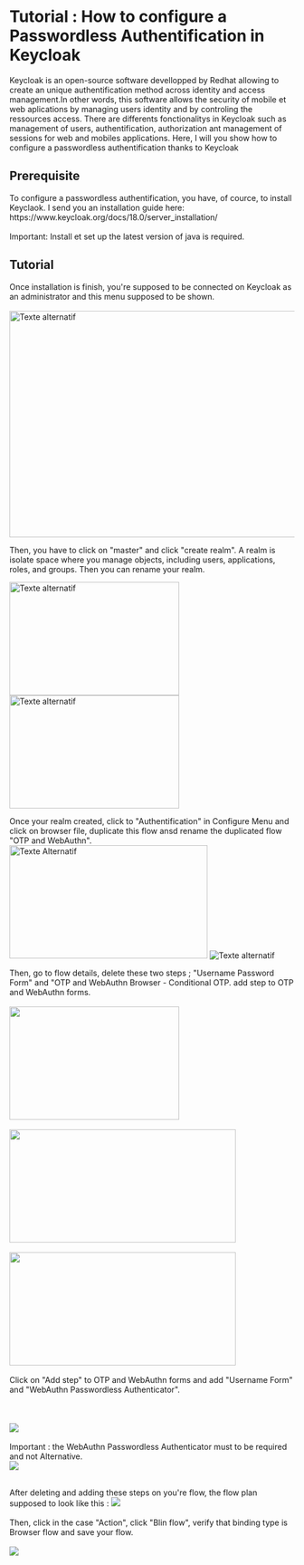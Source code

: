 <h1>Tutorial : How to configure a Passwordless Authentification in Keycloak</h1>

<p>Keycloak is an open-source software devellopped by Redhat allowing to create an unique authentification method across identity and access management.In other words, this software allows the security of mobile et web aplications by managing users identity and by controling the ressources access. There are differents fonctionalitys in Keycloak such as management of users, authentification, authorization ant management of sessions for web and mobiles applications. Here, I will you show how to configure a passwordless authentification thanks to Keycloak </p>

<h2>Prerequisite</h2>
To configure a passwordless authentification, you have, of cource, to install Keyclaok. I send you an installation guide here:  https://www.keycloak.org/docs/18.0/server_installation/ <br>
<br>Important: Install et set up the latest version of java is required.

<h2>Tutorial</h2>

Once installation is finish, you're supposed to be connected on Keycloak as an administrator and this menu supposed to be shown. <br>
<br>
<img src="https://github.com/Irfann95/Passwordless_Authentication/assets/142778082/0d807052-4630-4709-bc30-07fb712a460c" alt="Texte alternatif" width="800" height="400">

Then, you have to click on "master" and click "create realm". A realm is isolate space where you manage objects, including users, applications, roles, and groups. Then you can rename your realm.

<img src="https://github.com/Irfann95/Passwordless_Authentication/assets/142778082/431a5118-1830-452d-b322-dd5fc27beab2" alt="Texte alternatif" width="300" height="200"><img src="https://github.com/Irfann95/Passwordless_Authentication/assets/142778082/dfad20f5-0d56-4765-9cfa-b8e13ade0b19" alt="Texte alternatif" width="300" height="200">

Once your realm created, click to "Authentification" in Configure Menu and click on browser file, duplicate this flow ansd rename the duplicated flow "OTP and WebAuthn".<br>
<img src="https://github.com/Irfann95/Passwordless_Authentication/assets/142778082/cfa0ffda-3135-480b-a768-f873742d5751" alt="Texte Alternatif" width="350" height="200">
<img src="https://github.com/Irfann95/Passwordless_Authentication/assets/142778082/ad1b683d-f15f-4e51-ac5e-950bbd07caf0" alt="Texte alternatif">

Then, go to flow details, delete these two steps ; "Username Password Form" and "OTP and WebAuthn Browser - Conditional OTP. add step to OTP and WebAuthn forms.<br>
<br>
<img src="https://github.com/Irfann95/Passwordless_Authentication/assets/142778082/0cca3417-b713-46b4-8b6e-778be5d1d8e3" alt="" width="300" height="200"> <br>
<br>
<img src="https://github.com/Irfann95/Passwordless_Authentication/assets/142778082/b1a168fa-ed30-4635-b79d-f27a99c1dea2" alt="" width="400" height="200"> <br>
<br>
<img src="https://github.com/Irfann95/Passwordless_Authentication/assets/142778082/20bfcf79-b875-45b7-8860-a48fe70a653f" alt="" width="400" height="200"> <br>
<br>
Click on "Add step" to OTP and WebAuthn forms and add "Username Form" and "WebAuthn Passwordless Authenticator".<br>
<br>
<img src="https://github.com/Irfann95/Passwordless_Authentication/assets/142778082/8d42a1fd-0803-4778-9c31-44e6791d8a1a" alt=""> <br>
<br>
<img src="https://github.com/Irfann95/Passwordless_Authentication/assets/142778082/d21f4175-824b-49df-bcb8-59748411cbaf" alt=""><br>
<br>
<img src="https://github.com/Irfann95/Passwordless_Authentication/assets/142778082/bc749186-3942-4b01-a74d-f41939f45ffc"><br>
<br>
Important : the WebAuthn Passwordless Authenticator must to be required and not Alternative. <br>
<img src="https://github.com/Irfann95/Passwordless_Authentication/assets/142778082/607ad067-1848-40b9-a784-86bab6f57820">

<br>
After deleting and adding these steps on you're flow, the flow plan supposed to look like this : 
<img src="https://github.com/Irfann95/Passwordless_Authentication/assets/142778082/9745fe8a-3955-456e-97b8-08c71fd80b0a"> <br>
<br>
Then, click in the case "Action", click "Blin flow", verify that binding type is Browser flow and save your flow.<br>
<br>
<img src="https://github.com/Irfann95/Passwordless_Authentication/assets/142778082/aaeaf4e0-45d2-45f1-99cd-1d6f11c89cd6">







